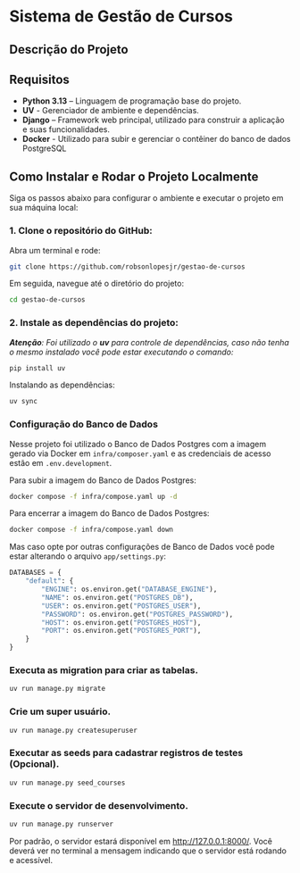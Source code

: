 # Sistema de Gestão de Cursos

## Descrição do Projeto

## Requisitos

- **Python 3.13** – Linguagem de programação base do projeto.
- **UV** - Gerenciador de ambiente e dependências.
- **Django** – Framework web principal, utilizado para construir a aplicação e suas funcionalidades.
- **Docker** - Utilizado para subir e gerenciar o contêiner do banco de dados PostgreSQL

## Como Instalar e Rodar o Projeto Localmente

Siga os passos abaixo para configurar o ambiente e executar o projeto em sua máquina local:

### 1. Clone o repositório do GitHub:

Abra um terminal e rode:
```bash
git clone https://github.com/robsonlopesjr/gestao-de-cursos
```

Em seguida, navegue até o diretório do projeto:
```bash
cd gestao-de-cursos
```

### 2. Instale as dependências do projeto:

<em><b>Atenção</b>: Foi utilizado o <b>uv</b> para controle de dependências, caso não tenha o mesmo instalado você pode estar executando o comando:</em>

```bash
pip install uv
```

Instalando as dependências:
```bash
uv sync
```

### Configuração do Banco de Dados

Nesse projeto foi utilizado o Banco de Dados Postgres com a imagem gerado via Docker em `infra/composer.yaml` e as credenciais de acesso estão em `.env.development`.

Para subir a imagem do Banco de Dados Postgres:
```bash
docker compose -f infra/compose.yaml up -d
```

Para encerrar a imagem do Banco de Dados Postgres:
```bash
docker compose -f infra/compose.yaml down
```

Mas caso opte por outras configurações de Banco de Dados você pode estar alterando o arquivo `app/settings.py`:
```python
DATABASES = {
    "default": {
        "ENGINE": os.environ.get("DATABASE_ENGINE"),
        "NAME": os.environ.get("POSTGRES_DB"),
        "USER": os.environ.get("POSTGRES_USER"),
        "PASSWORD": os.environ.get("POSTGRES_PASSWORD"),
        "HOST": os.environ.get("POSTGRES_HOST"),
        "PORT": os.environ.get("POSTGRES_PORT"),
    }
}
```

### Executa as migration para criar as tabelas.
```bash
uv run manage.py migrate
```

### Crie um super usuário.
```bash
uv run manage.py createsuperuser
```

### Executar as seeds para cadastrar registros de testes (Opcional).
```bash
uv run manage.py seed_courses
```

### Execute o servidor de desenvolvimento.
```bash
uv run manage.py runserver
```

Por padrão, o servidor estará disponível em http://127.0.0.1:8000/. Você deverá ver no terminal a mensagem indicando que o servidor está rodando e acessível.
